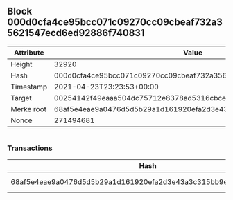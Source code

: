 ## Block 000d0cfa4ce95bcc071c09270cc09cbeaf732a35621547ecd6ed92886f740831

Attribute | Value
--- | ---
Height | 32920
Hash | 000d0cfa4ce95bcc071c09270cc09cbeaf732a35621547ecd6ed92886f740831
Timestamp | 2021-04-23T23:23:53+00:00
Target | 00254142f49eaaa504dc75712e8378ad5316cbcead634704b3734b6271167cc4
Merke root | 68af5e4eae9a0476d5d5b29a1d161920efa2d3e43a3c315bb9e65e3e71073d90
Nonce | 271494681

```

```

### Transactions

Hash | Amount
--- | ---
[68af5e4eae9a0476d5d5b29a1d161920efa2d3e43a3c315bb9e65e3e71073d90](68af5e4eae9a0476d5d5b29a1d161920efa2d3e43a3c315bb9e65e3e71073d90.md) | 10.00000000 SKEPTI 
